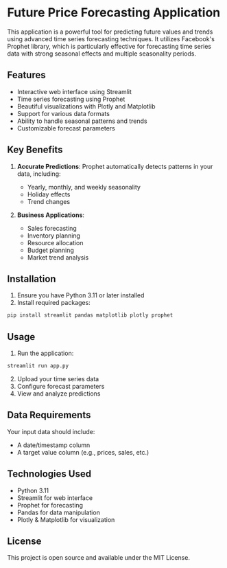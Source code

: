 # Future Price Forecasting Application

This application is a powerful tool for predicting future values and trends using advanced time series forecasting techniques. It utilizes Facebook's Prophet library, which is particularly effective for forecasting time series data with strong seasonal effects and multiple seasonality periods.

## Features

- Interactive web interface using Streamlit
- Time series forecasting using Prophet
- Beautiful visualizations with Plotly and Matplotlib
- Support for various data formats
- Ability to handle seasonal patterns and trends
- Customizable forecast parameters

## Key Benefits

1. **Accurate Predictions**: Prophet automatically detects patterns in your data, including:
   - Yearly, monthly, and weekly seasonality
   - Holiday effects
   - Trend changes

2. **Business Applications**:
   - Sales forecasting
   - Inventory planning
   - Resource allocation
   - Budget planning
   - Market trend analysis

## Installation

1. Ensure you have Python 3.11 or later installed
2. Install required packages:
```bash
pip install streamlit pandas matplotlib plotly prophet
```

## Usage

1. Run the application:
```bash
streamlit run app.py
```

2. Upload your time series data
3. Configure forecast parameters
4. View and analyze predictions

## Data Requirements

Your input data should include:
- A date/timestamp column
- A target value column (e.g., prices, sales, etc.)

## Technologies Used

- Python 3.11
- Streamlit for web interface
- Prophet for forecasting
- Pandas for data manipulation
- Plotly & Matplotlib for visualization

## License

This project is open source and available under the MIT License.
